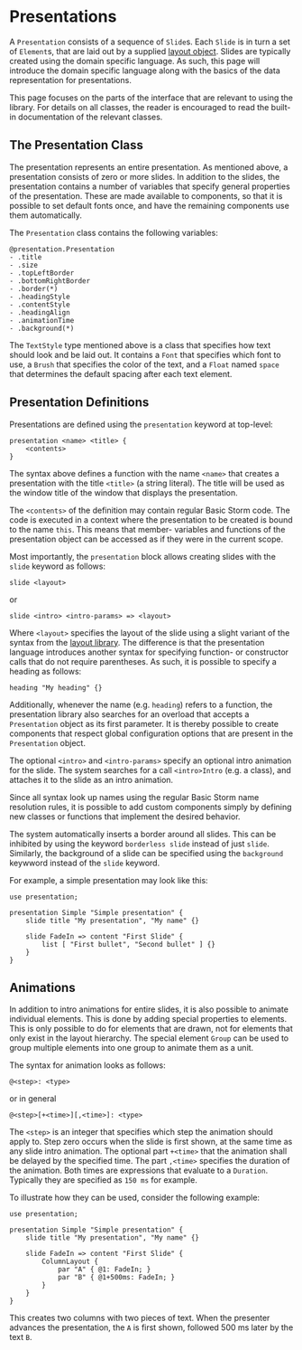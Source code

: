 Presentations
=============

A `Presentation` consists of a sequence of `Slide`s. Each `Slide` is in turn a set of `Element`s,
that are laid out by a supplied [layout object](md:/Library_Reference/Layout_Library). Slides are
typically created using the domain specific language. As such, this page will introduce the domain
specific language along with the basics of the data representation for presentations.

This page focuses on the parts of the interface that are relevant to using the library. For details
on all classes, the reader is encouraged to read the built-in documentation of the relevant classes.


The Presentation Class
----------------------

The presentation represents an entire presentation. As mentioned above, a presentation consists of
zero or more slides. In addition to the slides, the presentation contains a number of variables that
specify general properties of the presentation. These are made available to components, so that it
is possible to set default fonts once, and have the remaining components use them automatically.

The `Presentation` class contains the following variables:

```stormdoc
@presentation.Presentation
- .title
- .size
- .topLeftBorder
- .bottomRightBorder
- .border(*)
- .headingStyle
- .contentStyle
- .headingAlign
- .animationTime
- .background(*)
```

The `TextStyle` type mentioned above is a class that specifies how text should look and be laid out.
It contains a `Font` that specifies which font to use, a `Brush` that specifies the color of the
text, and a `Float` named `space` that determines the default spacing after each text element.



Presentation Definitions
------------------------

Presentations are defined using the `presentation` keyword at top-level:

```
presentation <name> <title> {
    <contents>
}
```

The syntax above defines a function with the name `<name>` that creates a presentation with the
title `<title>` (a string literal). The title will be used as the window title of the window that
displays the presentation.

The `<contents>` of the definition may contain regular Basic Storm code. The code is executed in a
context where the presentation to be created is bound to the name `this`. This means that member-
variables and functions of the presentation object can be accessed as if they were in the current
scope.

Most importantly, the `presentation` block allows creating slides with the `slide` keyword as
follows:

```
slide <layout>
```

or

```
slide <intro> <intro-params> => <layout>
```

Where `<layout>` specifies the layout of the slide using a slight variant of the syntax from the
[layout library](md:/Library_Reference/Layout_Library). The difference is that the presentation
language introduces another syntax for specifying function- or constructor calls that do not require
parentheses. As such, it is possible to specify a heading as follows:

```
heading "My heading" {}
```

Additionally, whenever the name (e.g. `heading`) refers to a function, the presentation library also
searches for an overload that accepts a `Presentation` object as its first parameter. It is thereby
possible to create components that respect global configuration options that are present in the
`Presentation` object.

The optional `<intro>` and `<intro-params>` specify an optional intro animation for the slide. The
system searches for a call `<intro>Intro` (e.g. a class), and attaches it to the slide as an intro
animation.

Since all syntax look up names using the regular Basic Storm name resolution rules, it is possible
to add custom components simply by defining new classes or functions that implement the desired
behavior.


The system automatically inserts a border around all slides. This can be inhibited by using the
keyword `borderless slide` instead of just `slide`. Similarly, the background of a slide can be
specified using the `background` keywword instead of the `slide` keyword.

For example, a simple presentation may look like this:

```bs
use presentation;

presentation Simple "Simple presentation" {
    slide title "My presentation", "My name" {}

    slide FadeIn => content "First Slide" {
        list [ "First bullet", "Second bullet" ] {}
    }
}
```

Animations
----------

In addition to intro animations for entire slides, it is also possible to animate individual
elements. This is done by adding special properties to elements. This is only possible to do for
elements that are drawn, not for elements that only exist in the layout hierarchy. The special
element `Group` can be used to group multiple elements into one group to animate them as a unit.

The syntax for animation looks as follows:

```
@<step>: <type>
```

or in general

```
@<step>[+<time>][,<time>]: <type>
```

The `<step>` is an integer that specifies which step the animation should apply to. Step zero occurs
when the slide is first shown, at the same time as any slide intro animation. The optional part
`+<time>` that the animation shall be delayed by the specified time. The part `,<time>` specifies
the duration of the animation. Both times are expressions that evaluate to a `Duration`. Typically
they are specified as `150 ms` for example.

To illustrate how they can be used, consider the following example:

```bs
use presentation;

presentation Simple "Simple presentation" {
    slide title "My presentation", "My name" {}

    slide FadeIn => content "First Slide" {
        ColumnLayout {
            par "A" { @1: FadeIn; }
            par "B" { @1+500ms: FadeIn; }
        }
    }
}
```

This creates two columns with two pieces of text. When the presenter advances the presentation, the
`A` is first shown, followed 500 ms later by the text `B`.
